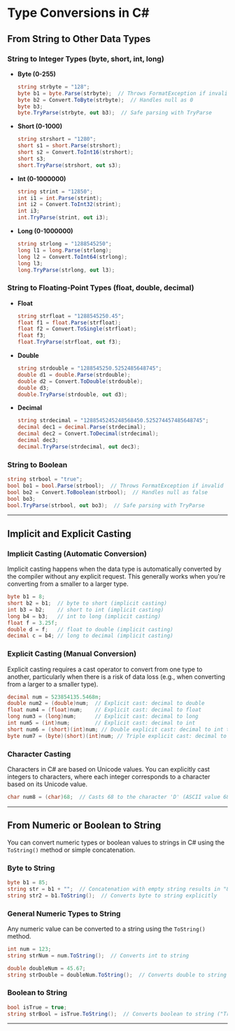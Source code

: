 # **Type Conversions in C#**

## **From String to Other Data Types**

### **String to Integer Types (byte, short, int, long)**

- **Byte (0-255)**

  ```csharp
  string strbyte = "128";
  byte b1 = byte.Parse(strbyte);  // Throws FormatException if invalid
  byte b2 = Convert.ToByte(strbyte);  // Handles null as 0
  byte b3;
  byte.TryParse(strbyte, out b3);  // Safe parsing with TryParse
  ```

- **Short (0-1000)**

  ```csharp
  string strshort = "1280";
  short s1 = short.Parse(strshort);
  short s2 = Convert.ToInt16(strshort);
  short s3;
  short.TryParse(strshort, out s3);
  ```

- **Int (0-1000000)**

  ```csharp
  string strint = "12850";
  int i1 = int.Parse(strint);
  int i2 = Convert.ToInt32(strint);
  int i3;
  int.TryParse(strint, out i3);
  ```

- **Long (0-1000000)**
  ```csharp
  string strlong = "1288545250";
  long l1 = long.Parse(strlong);
  long l2 = Convert.ToInt64(strlong);
  long l3;
  long.TryParse(strlong, out l3);
  ```

### **String to Floating-Point Types (float, double, decimal)**

- **Float**

  ```csharp
  string strfloat = "1288545250.45";
  float f1 = float.Parse(strfloat);
  float f2 = Convert.ToSingle(strfloat);
  float f3;
  float.TryParse(strfloat, out f3);
  ```

- **Double**

  ```csharp
  string strdouble = "1288545250.5252485648745";
  double d1 = double.Parse(strdouble);
  double d2 = Convert.ToDouble(strdouble);
  double d3;
  double.TryParse(strdouble, out d3);
  ```

- **Decimal**
  ```csharp
  string strdecimal = "1288545245248568450.525274457485648745";
  decimal dec1 = decimal.Parse(strdecimal);
  decimal dec2 = Convert.ToDecimal(strdecimal);
  decimal dec3;
  decimal.TryParse(strdecimal, out dec3);
  ```

### **String to Boolean**

```csharp
string strbool = "true";
bool bo1 = bool.Parse(strbool);  // Throws FormatException if invalid
bool bo2 = Convert.ToBoolean(strbool);  // Handles null as false
bool bo3;
bool.TryParse(strbool, out bo3);  // Safe parsing with TryParse
```

---

## **Implicit and Explicit Casting**

### **Implicit Casting (Automatic Conversion)**

Implicit casting happens when the data type is automatically converted by the compiler without any explicit request. This generally works when you're converting from a smaller to a larger type.

```csharp
byte b1 = 8;
short b2 = b1;  // byte to short (implicit casting)
int b3 = b2;    // short to int (implicit casting)
long b4 = b3;   // int to long (implicit casting)
float f = 3.25f;
double d = f;   // float to double (implicit casting)
decimal c = b4; // long to decimal (implicit casting)
```

### **Explicit Casting (Manual Conversion)**

Explicit casting requires a cast operator to convert from one type to another, particularly when there is a risk of data loss (e.g., when converting from a larger to a smaller type).

```csharp
decimal num = 523854135.5468m;
double num2 = (double)num;  // Explicit cast: decimal to double
float num4 = (float)num;    // Explicit cast: decimal to float
long num3 = (long)num;      // Explicit cast: decimal to long
int num5 = (int)num;        // Explicit cast: decimal to int
short num6 = (short)(int)num; // Double explicit cast: decimal to int to short
byte num7 = (byte)(short)(int)num; // Triple explicit cast: decimal to int to short to byte
```

### **Character Casting**

Characters in C# are based on Unicode values. You can explicitly cast integers to characters, where each integer corresponds to a character based on its Unicode value.

```csharp
char num8 = (char)68;  // Casts 68 to the character 'D' (ASCII value 68)
```

---

## **From Numeric or Boolean to String**

You can convert numeric types or boolean values to strings in C# using the `ToString()` method or simple concatenation.

### **Byte to String**

```csharp
byte b1 = 85;
string str = b1 + "";  // Concatenation with empty string results in "85"
string str2 = b1.ToString();  // Converts byte to string explicitly
```

### **General Numeric Types to String**

Any numeric value can be converted to a string using the `ToString()` method.

```csharp
int num = 123;
string strNum = num.ToString();  // Converts int to string

double doubleNum = 45.67;
string strDouble = doubleNum.ToString();  // Converts double to string
```

### **Boolean to String**

```csharp
bool isTrue = true;
string strBool = isTrue.ToString();  // Converts boolean to string ("True")
```

---
